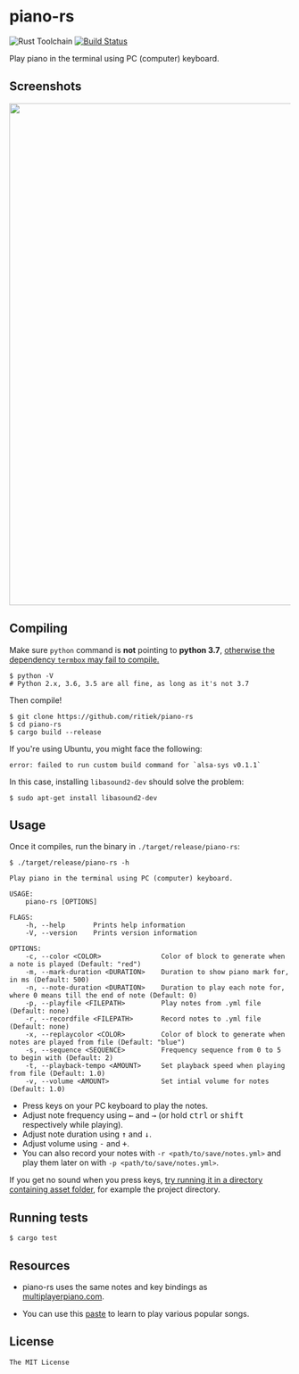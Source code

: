 # piano-rs

![Rust Toolchain](https://img.shields.io/badge/rust-stable-brightgreen.svg)
[![Build Status](https://travis-ci.org/ritiek/piano-rs.svg?branch=master)](https://travis-ci.org/ritiek/piano-rs)

Play piano in the terminal using PC (computer) keyboard.

## Screenshots

<img src="http://i.imgur.com/33s2XDW.png" width="900">

## Compiling

Make sure `python` command is **not** pointing to **python 3.7**, [otherwise the dependency `termbox` may fail to compile.](https://github.com/ritiek/piano-rs/issues/27)
```
$ python -V
# Python 2.x, 3.6, 3.5 are all fine, as long as it's not 3.7
```
Then compile!
```
$ git clone https://github.com/ritiek/piano-rs
$ cd piano-rs
$ cargo build --release
```

If you're using Ubuntu, you might face the following:

    error: failed to run custom build command for `alsa-sys v0.1.1`

In this case, installing `libasound2-dev` should solve the problem:

    $ sudo apt-get install libasound2-dev

## Usage

Once it compiles, run the binary in `./target/release/piano-rs`:

```
$ ./target/release/piano-rs -h

Play piano in the terminal using PC (computer) keyboard.

USAGE:
    piano-rs [OPTIONS]

FLAGS:
    -h, --help       Prints help information
    -V, --version    Prints version information

OPTIONS:
    -c, --color <COLOR>               Color of block to generate when a note is played (Default: "red")
    -m, --mark-duration <DURATION>    Duration to show piano mark for, in ms (Default: 500)
    -n, --note-duration <DURATION>    Duration to play each note for, where 0 means till the end of note (Default: 0)
    -p, --playfile <FILEPATH>         Play notes from .yml file (Default: none)
    -r, --recordfile <FILEPATH>       Record notes to .yml file (Default: none)
    -x, --replaycolor <COLOR>         Color of block to generate when notes are played from file (Default: "blue")
    -s, --sequence <SEQUENCE>         Frequency sequence from 0 to 5 to begin with (Default: 2)
    -t, --playback-tempo <AMOUNT>     Set playback speed when playing from file (Default: 1.0)
    -v, --volume <AMOUNT>             Set intial volume for notes (Default: 1.0)
```

- Press keys on your PC keyboard to play the notes.
- Adjust note frequency using <kbd>←</kbd> and <kbd>→</kbd>
  (or hold <kbd>ctrl</kbd> or <kbd>shift</kbd> respectively while playing).
- Adjust note duration using <kbd>↑</kbd> and <kbd>↓</kbd>.
- Adjust volume using <kbd>-</kbd> and <kbd>+</kbd>.
- You can also record your notes with `-r <path/to/save/notes.yml>`
  and play them later on with `-p <path/to/save/notes.yml>`.

If you get no sound when you press keys, [try running it in a directory containing asset folder](https://github.com/ritiek/piano-rs/issues/6#issuecomment-354971861), for example the project directory.

## Running tests

```
$ cargo test
```

## Resources

- piano-rs uses the same notes and key bindings as [multiplayerpiano.com](http://multiplayerpiano.com).

- You can use this [paste](https://pastebin.com/CX1ew0uB) to learn to play various popular songs.

## License

`The MIT License`
